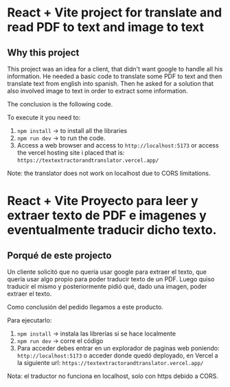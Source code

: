 # React + Vite  project for translate and read PDF to text and image to text

## Why this project
This project was an idea for a client, that didn't want google to handle all his information. He needed a basic code to translate some PDF to text and then translate text  from english into spanish.
Then he asked for a solution that also involved image to text in order to extract some information.

The conclusion is the following code.

To execute it you need to:
1. `npm install` -> to install all the libraries
2. `npm run dev` -> to run the code.
3. Access a web browser and access to `http://localhost:5173` or access the vercel hosting site i placed that is: `https://textextractorandtranslator.vercel.app/`

Note: the translator does not work on localhost due to CORS limitations.

# React + Vite Proyecto para leer y extraer texto de PDF e imagenes y eventualmente traducir dicho texto.

## Porqué de este projecto
Un cliente solicitó que no quería usar google para extraer el texto, que quería usar algo propio para poder traducir texto de un PDF. Luego quiso traducir el mismo y posteriormente pidió qué, dado una imagen, poder extraer el texto.

Como conclusión del pedido llegamos a este producto.

Para ejecutarlo:
1. `npm install` -> instala las librerías si se hace localmente
2. `npm run dev` -> corre el código
3. Para acceder debes entrar en un explorador de paginas web poniendo: `http://localhost:5173` o acceder donde quedó deployado, en Vercel a la siguiente url: `https://textextractorandtranslator.vercel.app/`

Nota: el traductor no funciona en localhost, solo con https debido a CORS.